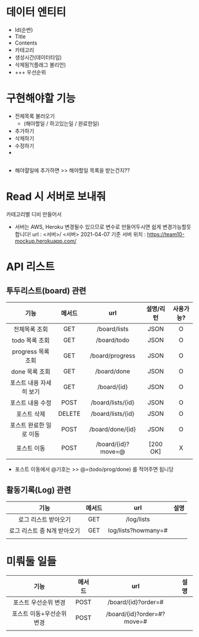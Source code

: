 # 데이터 엔티티
- Id(순번)
- Title
- Contents
- 카테고리
- 생성시간(데이터타임)
- 삭제됨?(플래그 불리언)
- +++ 우선순위

# 구현해야할 기능 
- 전체목록 불러오기 
  - (해야할일 / 하고있는일 / 완료한일)
- 추가하기
- 삭제하기
- 수정하기
- 
## 
- 해야햘일에 추가하면 >> 해야할일 목록을 받는건지??


# Read 시 서버로 보내줘
카테고리별 디비 만들어서


- 서버는 AWS, Heroku 변경될수 있으므로 변수로 만들어두시면 쉽게 변경가능할듯 합니다!
url : <서버>/
<서버> 
2021-04-07 기준 서버 위치
: https://team10-mockup.herokuapp.com/

# API 리스트
## 투두리스트(board) 관련
| 기능 | 메서드 | url | 설명/리턴|사용가능? |
|:---:|:---:|:---:|:---:|:---:|
| 전체목록 조회|GET|/board/lists|JSON|O|
| todo 목록 조회|GET|/board/todo|JSON|O|
| progress 목록 조회|GET|/board/progress|JSON|O|
| done 목록 조회|GET|/board/done|JSON|O|
| 포스트 내용 자세히 보기|GET|/board/{id}|JSON|O|
| 포스트 내용 수정|POST|/board/lists/{id}| JSON  |O|
| 포스트 삭제|DELETE|/board/lists/{id}|JSON |O|
| 포스트 완료한 일로 이동|POST|/board/done/{id}| JSON |O|
| 포스트 이동|POST|/board/{id}?move=@|[200 OK] |X|
||||
- 포스트 이동에서 @기호는 >>  @=(todo/prog/done) 를 적어주면 됩니당

## 활동기록(Log) 관련
| 기능 | 메서드 | url | 설명|
|:---:|:---:|:---:|:---:|
|로그 리스트 받아오기|GET|/log/lists||
|로그 리스트 중 N개 받아오기|GET|log/lists?howmany=#||
||||

# 미뤄둘 일들
| 기능 | 메서드 | url | 설명|
|:---:|:---:|:---:|:---:|
| 포스트 우선순위 변경|POST|/board/{id}?order=#||
| 포스트 이동+우선순위 변경|POST|/board/{id}?order=#?move=#||
||||
